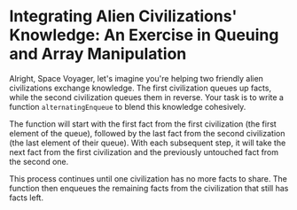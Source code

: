 # Integrating Alien Civilizations' Knowledge: An Exercise in Queuing and Array Manipulation

Alright, Space Voyager, let's imagine you're helping two friendly alien civilizations exchange knowledge. The first civilization queues up facts, while the second civilization queues them in reverse. Your task is to write a function `alternatingEnqueue` to blend this knowledge cohesively.

The function will start with the first fact from the first civilization (the first element of the queue), followed by the last fact from the second civilization (the last element of their queue). With each subsequent step, it will take the next fact from the first civilization and the previously untouched fact from the second one.

This process continues until one civilization has no more facts to share. The function then enqueues the remaining facts from the civilization that still has facts left.